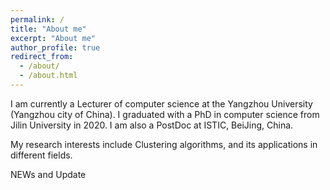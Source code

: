 ```yaml
---
permalink: /
title: "About me"
excerpt: "About me"
author_profile: true
redirect_from: 
  - /about/
  - /about.html
---
```


I am currently a Lecturer of computer science at the Yangzhou University (Yangzhou city of China). I graduated with a PhD in computer science from Jilin University in  2020. I am also a PostDoc at ISTIC, BeiJing, China. 

My research interests include Clustering algorithms, and its applications in different fields.

NEWs and Update
